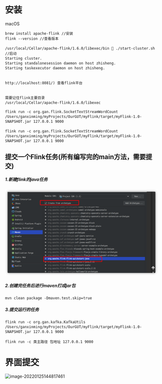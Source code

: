 # 安装

macOS

```
brew install apache-flink //安装
flink --version //查看版本

/usr/local/Cellar/apache-flink/1.6.0/libexec/bin  ./start-cluster.sh //启动
Starting cluster.
Starting standalonesession daemon on host zhisheng.
Starting taskexecutor daemon on host zhisheng.


http://localhost:8081/) 查看flink平台


需要记住flink主要目录
/usr/local/Cellar/apache-flink/1.6.0/libexec
```





```
flink run -c org.gan.flink.SocketTextStreamWordCount /Users/ganxinming/myProjects/OurGUT/myFlink/target/myFlink-1.0-SNAPSHOT.jar 127.0.0.1 9000

flink run -c org.gan.flink.SocketTextStreamWordCount  /Users/ganxinming/myProjects/OurGUT/myFlink/target/myFlink-1.0-SNAPSHOT.jar 127.0.0.1 9000
```



## 提交一个Flink任务(所有编写完的main方法，需要提交)

##### 1.新建flink的java任务

![image-20220120172307203](../图片/image-20220120172307203.png)

##### 2.创建完任务后进行maven打成jar包

```
mvn clean package -Dmaven.test.skip=true
```

##### 3.提交运行的任务

```
flink run -c org.gan.kafka.KafkaUtils /Users/ganxinming/myProjects/OurGUT/myFlink/target/myFlink-1.0-SNAPSHOT.jar 127.0.0.1 9000

flink run -c 类主路径 包地址 127.0.0.1 9000
```

# 界面提交

![image-20220125144817461](../../Desktop/TyporaBlogMAC/图/image-20220125144817461.png)
